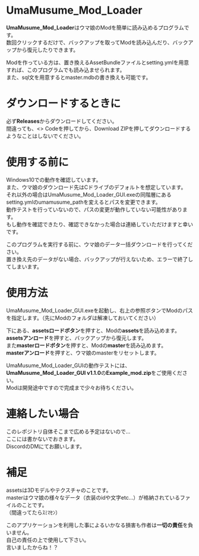 # UmaMusume_Mod_Loader
**UmaMusume_Mod_Loader**はウマ娘のModを簡単に読み込めるプログラムです。  
数回クリックするだけで、バックアップを取ってModを読み込んだり、バックアップから復元したりできます。

Modを作っている方は、置き換えるAssetBundleファイルとsetting.ymlを用意すれば、このプログラムでも読み込ませられます。  
また、sql文を用意するとmaster.mdbの書き換えも可能です。

# ダウンロードするときに
必ず**Releases**からダウンロードしてください。  
間違っても、<> Codeを押してから、Download ZIPを押してダウンロードするようなことはしないでください。

# 使用する前に
Windows10での動作を確認しています。  
また、ウマ娘のダウンロード先はCドライブのデフォルトを想定しています。  
それ以外の場合はUmaMusume_Mod_Loader_GUI.exeの同階層にある  
setting.ymlのumamusume_pathを変えるとパスを変更できます。  
動作テストを行っていないので、パスの変更が動作していない可能性があります。  
もし動作を確認できたり、確認できなかった場合は連絡していただけますと幸いです。  

このプログラムを実行する前に、ウマ娘のデータ一括ダウンロードを行ってください。  
置き換え先のデータがない場合、バックアップが行えないため、エラーで終了してしまいます。
# 使用方法
UmaMusume_Mod_Loader_GUI.exeを起動し、右上の参照ボタンでModのパスを指定します。（先にModのフォルダは解凍しておいてください）

下にある、**assetsロードボタン**を押すと、Modの**assets**を読み込めます。  
**assetsアンロード**を押すと、バックアップから復元します。  
また**masterロードボタン**を押すと、Modの**master**を読み込めます。  
**masterアンロード**を押すと、ウマ娘のmasterをリセットします。

UmaMusume_Mod_Loader_GUIの動作テストには、**UmaMusume_Mod_Loader_GUI v1.1.0**の**Example_mod.zip**をご使用ください。  
Modは開発途中ですので完成まで少々お待ちください。
# 連絡したい場合
このレポジトリ自体そこまで広める予定はないので...  
ここには書かないでおきます。  
DiscordのDMにてお願いします。
# 補足
assetsは3Dモデルやテクスチャのことです。  
masterはウマ娘の様々なデータ（衣装のidや文字etc...）が格納されているファイルのことです。  
（間違ってたらｽﾐﾏｾﾝ）

このアプリケーションを利用した事によるいかなる損害も作者は**一切の責任**を負いません。  
自己の責任の上で使用して下さい。  
言いましたからね！？
